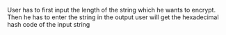 User has to first input the length of the string which he wants to encrypt.
Then he has to enter the string
in the output user will get the hexadecimal hash code of the input string 
